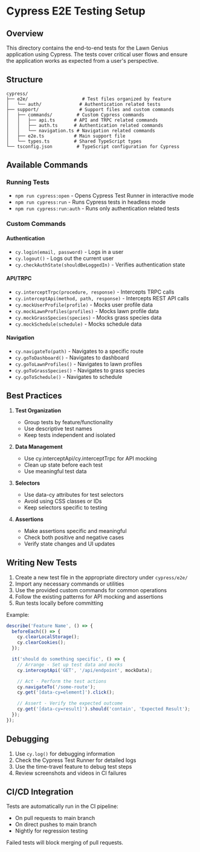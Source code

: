 # Cypress E2E Testing Setup

## Overview
This directory contains the end-to-end tests for the Lawn Genius application using Cypress. The tests cover critical user flows and ensure the application works as expected from a user's perspective.

## Structure
```
cypress/
├── e2e/                    # Test files organized by feature
│   └── auth/              # Authentication related tests
├── support/               # Support files and custom commands
│   ├── commands/         # Custom Cypress commands
│   │   ├── api.ts       # API and TRPC related commands
│   │   ├── auth.ts      # Authentication related commands
│   │   └── navigation.ts # Navigation related commands
│   ├── e2e.ts           # Main support file
│   └── types.ts         # Shared TypeScript types
└── tsconfig.json         # TypeScript configuration for Cypress
```

## Available Commands

### Running Tests
- `npm run cypress:open` - Opens Cypress Test Runner in interactive mode
- `npm run cypress:run` - Runs Cypress tests in headless mode
- `npm run cypress:run:auth` - Runs only authentication related tests

### Custom Commands

#### Authentication
- `cy.login(email, password)` - Logs in a user
- `cy.logout()` - Logs out the current user
- `cy.checkAuthState(shouldBeLoggedIn)` - Verifies authentication state

#### API/TRPC
- `cy.interceptTrpc(procedure, response)` - Intercepts TRPC calls
- `cy.interceptApi(method, path, response)` - Intercepts REST API calls
- `cy.mockUserProfile(profile)` - Mocks user profile data
- `cy.mockLawnProfiles(profiles)` - Mocks lawn profile data
- `cy.mockGrassSpecies(species)` - Mocks grass species data
- `cy.mockSchedule(schedule)` - Mocks schedule data

#### Navigation
- `cy.navigateTo(path)` - Navigates to a specific route
- `cy.goToDashboard()` - Navigates to dashboard
- `cy.goToLawnProfiles()` - Navigates to lawn profiles
- `cy.goToGrassSpecies()` - Navigates to grass species
- `cy.goToSchedule()` - Navigates to schedule

## Best Practices

1. **Test Organization**
   - Group tests by feature/functionality
   - Use descriptive test names
   - Keep tests independent and isolated

2. **Data Management**
   - Use cy.interceptApi/cy.interceptTrpc for API mocking
   - Clean up state before each test
   - Use meaningful test data

3. **Selectors**
   - Use data-cy attributes for test selectors
   - Avoid using CSS classes or IDs
   - Keep selectors specific to testing

4. **Assertions**
   - Make assertions specific and meaningful
   - Check both positive and negative cases
   - Verify state changes and UI updates

## Writing New Tests

1. Create a new test file in the appropriate directory under `cypress/e2e/`
2. Import any necessary commands or utilities
3. Use the provided custom commands for common operations
4. Follow the existing patterns for API mocking and assertions
5. Run tests locally before committing

Example:
```typescript
describe('Feature Name', () => {
  beforeEach(() => {
    cy.clearLocalStorage();
    cy.clearCookies();
  });

  it('should do something specific', () => {
    // Arrange - Set up test data and mocks
    cy.interceptApi('GET', '/api/endpoint', mockData);

    // Act - Perform the test actions
    cy.navigateTo('/some-route');
    cy.get('[data-cy=element]').click();

    // Assert - Verify the expected outcome
    cy.get('[data-cy=result]').should('contain', 'Expected Result');
  });
});
```

## Debugging

1. Use `cy.log()` for debugging information
2. Check the Cypress Test Runner for detailed logs
3. Use the time-travel feature to debug test steps
4. Review screenshots and videos in CI failures

## CI/CD Integration

Tests are automatically run in the CI pipeline:
- On pull requests to main branch
- On direct pushes to main branch
- Nightly for regression testing

Failed tests will block merging of pull requests.